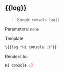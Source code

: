 ## \{{log}}

> Simple `console.log()`

Parameters: `none`

Template

```handlebars
\{{log "Hi console :)"}}
```

Renders to:

```bash
Hi console :)
```

